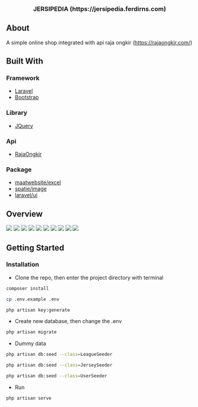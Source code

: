 <!-- PROJECT LOGO -->
<p align="center">
  <h3 align="center">JERSIPEDIA (https://jersipedia.ferdirns.com)</h3>
</p>

<!-- ABOUT -->
## About 
A simple online shop integrated with api raja ongkir (https://rajaongkir.com/)

## Built With

### Framework

* [Laravel](https://laravel.com)
* [Bootstrap](https://getbootstrap.com)

### Library

* [JQuery](https://jquery.com)

### Api

* [RajaOngkir](https://rajaongkir.com)

### Package

* [maatwebsite/excel](https://github.com/Maatwebsite/Laravel-Excel)
* [spatie/image](https://github.com/spatie/image)
* [laravel/ui](https://github.com/laravel/ui)

<!-- OVERVIEW -->
## Overview
<img src="/public/images/ss/ss1.png">
<img src="/public/images/ss/ss2.png">
<img src="/public/images/ss/ss3.png">
<img src="/public/images/ss/ss4.png">
<img src="/public/images/ss/ss5.png">
<img src="/public/images/ss/ss6.png">
<img src="/public/images/ss/ss7.png">
<img src="/public/images/ss/ss8.png">
<img src="/public/images/ss/ss9.png">
<img src="/public/images/ss/ss10.png">


<!-- GETTING STARTED -->
## Getting Started

### Installation

* Clone the repo, then enter the project directory with terminal
```sh
composer install
```
```sh
cp .env.example .env
```
```sh
php artisan key:generate
```
* Create new database, then change the .env
```sh
php artisan migrate
```
* Dummy data 
```sh
php artisan db:seed --class=LeagueSeeder
```
```sh
php artisan db:seed --class=JerseySeeder
```
```sh
php artisan db:seed --class=UserSeeder
```
* Run
```sh
php artisan serve
```

